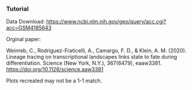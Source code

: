 ### Tutorial

Data Download: https://www.ncbi.nlm.nih.gov/geo/query/acc.cgi?acc=GSM4185643

Orginal paper:

Weinreb, C., Rodriguez-Fraticelli, A., Camargo, F. D., & Klein, A. M. (2020). Lineage tracing on transcriptional landscapes links state to fate during differentiation. Science (New York, N.Y.), 367(6479), eaaw3381. https://doi.org/10.1126/science.aaw3381

Plots recreated may not be a 1-1 match.
